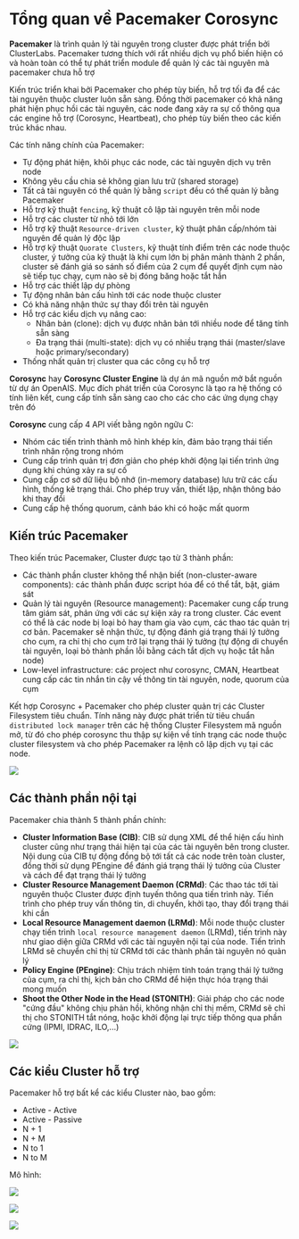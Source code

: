 # Tổng quan về Pacemaker Corosync

**Pacemaker** là trình quản lý tài nguyên trong cluster được phát triển bởi ClusterLabs. Pacemaker tương thích với rất nhiều dịch vụ phổ biến hiện có và hoàn toàn có thể tự phát triển module để quản lý các tài nguyên mà pacemaker chưa hỗ trợ

Kiến trúc triển khai bởi Pacemaker cho phép tùy biến, hỗ trợ tối đa để các tài nguyên thuộc cluster luôn sẵn sàng. Đồng thời pacemaker có khả năng phát hiện phục hồi các tài nguyên, các node đang xảy ra sự cố thông qua các engine hỗ trợ (Corosync, Heartbeat), cho phép tùy biến theo các kiến trúc khác nhau.

Các tính năng chính của Pacemaker:
- Tự động phát hiện, khôi phục các node, các tài nguyên dịch vụ trên node
- Không yêu cầu chia sẻ không gian lưu trữ (shared storage)
- Tất cả tài nguyên có thể quản lý bằng ```script``` đều có thể quản lý bằng Pacemaker
- Hỗ trợ kỹ thuật ```fencing```, kỹ thuật cô lập tài nguyên trên mỗi node
- Hỗ trợ các cluster từ nhỏ tới lớn
- Hỗ trợ kỹ thuật ```Resource-driven cluster```, kỹ thuật phân cấp/nhóm tài nguyên để quản lý độc lập
- Hỗ trợ kỹ thuật ```Quorate Clusters```, kỹ thuật tính điểm trên các node thuộc cluster, ý tưởng của kỹ thuật là khi cụm lớn bị phân mảnh thành 2 phần, cluster sẽ đánh giá so sánh số điểm của 2 cụm để quyết định cụm nào sẽ tiếp tục chạy, cụm nào sẽ bị đóng băng hoặc tắt hẳn
- Hỗ trợ các thiết lập dự phòng
- Tự động nhân bản cấu hình tới các node thuộc cluster
- Có khả năng nhận thức sự thay đổi trên tài nguyên
- Hỗ trợ các kiểu dịch vụ nâng cao:
  - Nhân bản (clone): dịch vụ được nhân bản tới nhiều node để tăng tính sẵn sàng
  - Đa trạng thái (multi-state): dịch vụ có nhiều trạng thái (master/slave hoặc primary/secondary)
- Thống nhất quản trị cluster qua các công cụ hỗ trợ

**Corosync** hay **Corosync Cluster Engine** là dự án mã nguồn mở bắt nguồn từ dự án OpenAIS. Mục đích phát triển của Corosync là tạo ra hệ thống có tính liên kết, cung cấp tính sẵn sàng cao cho các cho các ứng dụng chạy trên đó

**Corosync** cung cấp 4 API viết bằng ngôn ngữu C:
- Nhóm các tiến trình thành mô hình khép kín, đảm bảo trạng thái tiến trình nhân rộng trong nhóm
- Cung cấp trình quản trị đơn giản cho phép khởi động lại tiến trình ứng dụng khi chúng xảy ra sự cố
- Cung cấp cơ sở dữ liệu bộ nhớ (in-memory database) lưu trữ các cấu hình, thống kê trạng thái. Cho phép truy vấn, thiết lập, nhận thông báo khi thay đổi
- Cung cấp hệ thống quorum, cảnh báo khi có hoặc mất quorm

## Kiến trúc Pacemaker

Theo kiến trúc Pacemaker, Cluster được tạo từ 3 thành phần:
- Các thành phần cluster không thể nhận biết (non-cluster-aware components): các thành phần được script hóa để có thể tắt, bật, giám sát
- Quản lý tài nguyên (Resource management): Pacemaker cung cấp trung tâm giám sát, phản ứng với các sự kiện xảy ra trong cluster. Các event có thể là các node bị loại bỏ hay tham gia vào cụm, các thao tác quản trị cơ bản. Pacemaker sẽ nhận thức, tự động đánh giá trạng thái lý tưởng cho cụm, ra chỉ thị cho cụm trở lại trạng thái lý tưởng (tự động di chuyển tài nguyên, loại bỏ thành phần lỗi bằng cách tắt dịch vụ hoặc tắt hẳn node)
- Low-level infrastructure: các project như corosync, CMAN, Heartbeat cung cấp các tin nhắn tin cậy về thông tin tài nguyên, node, quorum của cụm

Kết hợp Corosync + Pacemaker cho phép cluster quản trị các Cluster Filesystem tiêu chuẩn. Tính năng này được phát triển từ tiêu chuẩn ```distributed lock manager``` trên các hệ thống Cluster Filesystem mã nguồn mở, từ đó cho phép corosync thu thập sự kiện về tính trạng các node thuộc cluster filesystem và cho phép Pacemaker ra lệnh cô lập dịch vụ tại các node.

![](./images/Cluster_pacemaker_structure.png)

## Các thành phần nội tại

Pacemaker chia thành 5 thành phần chính:
- **Cluster Information Base (CIB)**: CIB sử dụng XML để thể hiện cấu hình cluster cũng như trạng thái hiện tại của các tài nguyên bên trong cluster. Nội dung của CIB tự động đồng bộ tới tất cả các node trên toàn cluster, đồng thời sử dụng PEngine để đánh giá trạng thái lý tưởng của Cluster và cách để đạt trạng thái lý tưởng
- **Cluster Resource Management Daemon (CRMd)**: Các thao tác tới tài nguyên thuộc Cluster được định tuyến thông qua tiến trình này. Tiến trình cho phép truy vấn thông tin, di chuyển, khởi tạo, thay đổi trạng thái khi cần
- **Local Resource Management daemon (LRMd)**: Mỗi node thuộc cluster chạy tiến trình ```local resource management daemon``` (LRMd), tiến trình này như giao diện giữa CRMd với các tài nguyên nội tại của node. Tiến trình LRMd sẽ chuyển chỉ thị từ CRMd tới các thành phần tài nguyên nó quản lý
- **Policy Engine (PEngine)**: Chịu trách nhiệm tính toán trạng thái lý tưởng của cụm, ra chỉ thị, kịch bản cho CRMd để hiện thực hóa trạng thái mong muốn
- **Shoot the Other Node in the Head (STONITH)**: Giải pháp cho các node "cứng đầu" không chịu phản hồi, không nhận chỉ thị mềm, CRMd sẽ chỉ thị cho STONITH tắt nóng, hoặc khởi động lại trực tiếp thông qua phần cứng (IPMI, IDRAC, ILO,...)

![](./images/Cluster_pacemaker_components.png)

## Các kiểu Cluster hỗ trợ

Pacemaker hỗ trợ bất kể các kiểu Cluster nào, bao gồm:
- Active - Active
- Active - Passive
- N + 1
- N + M
- N to 1
- N to M

Mô hình:

![](./images/Cluster_pacemaker_active_active.png)

![](./images/Cluster_pacemaker_active_passive.png)

![](./images/Cluster_pacemaker_shared_failover.png)